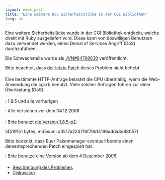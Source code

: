 ```yaml
---
layout: news_post
title: "Eine weitere DoS Sicherheitslücke in der CGI Bibliothek"
lang: de
---
```


Eine weitere Sicherheitslücke wurde in der CGI Bibliothek entdeckt,
welche direkt mit Ruby ausgeliefert wird. Diese kann von böswilligen
Benutzern dazu verwendet werden, einen Denial of Services Angriff (DoS)
durchzuführen.

Die Schwachstelle wurde als [JVN#84798830][1] veröffentlicht.

Bitte beachtet, dass [der letzte Patch][2] dieses Problem nicht behebt.

#### 

Eine bestimmte HTTP-Anfrage belastet die CPU übermäßig, wenn die
Web-Anwendung die cgi.rb benutzt. Viele solcher Anfragen führen zur
einer Überlastung (DoS).

#### 


: 1\.8.5 und alle vorherigen


: Alle Versionen vor dem 04.12.2006

#### 



: Bitte benutzt [die Version 1.8.5-p2][3].
  
  (4519151 bytes, md5sum: a3517a224716f79b14196adda3e88057)
  
  Bitte bedenkt, dass Euer Paketmanager eventuell bereits einen
  dementsprechenden Patch eingespielt hat.


: Bitte benutze eine Version ab dem 4 Dezember 2006.

#### 

* [Beschreibung des Problemes][4]
* [Diskussion][5]



[1]: http://jvn.jp/jp/JVN%2384798830/index.html 
[2]: http://ftp.ruby-lang.org/pub/ruby/1.8/ruby-1.8.5-cgi-dos-1.patch 
[3]: http://ftp.ruby-lang.org/pub/ruby/1.8/ruby-1.8.5-p2.tar.gz 
[4]: http://www.ruby-mine.de/?p=172 
[5]: http://rubyforen.de/viewtopic.php?t=3284 

